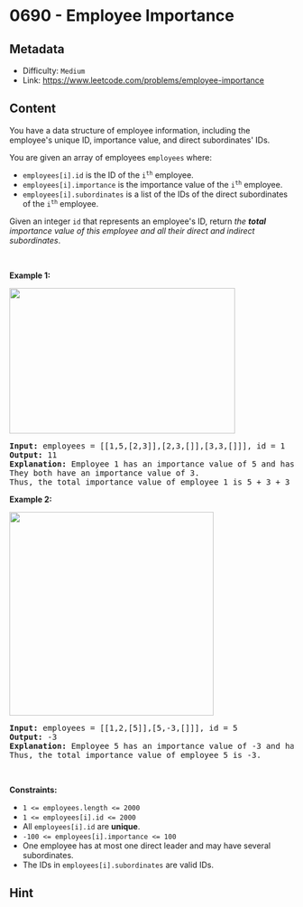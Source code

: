# 0690 - Employee Importance

## Metadata

 - Difficulty: `Medium`
 - Link: https://www.leetcode.com/problems/employee-importance

## Content

<p>You have a data structure of employee information, including the employee&#39;s unique ID, importance value, and direct subordinates&#39; IDs.</p>

<p>You are given an array of employees <code>employees</code> where:</p>

<ul>
	<li><code>employees[i].id</code> is the ID of the <code>i<sup>th</sup></code> employee.</li>
	<li><code>employees[i].importance</code> is the importance value of the <code>i<sup>th</sup></code> employee.</li>
	<li><code>employees[i].subordinates</code> is a list of the IDs of the direct subordinates of the <code>i<sup>th</sup></code> employee.</li>
</ul>

<p>Given an integer <code>id</code> that represents an employee&#39;s ID, return <em>the <strong>total</strong> importance value of this employee and all their direct and indirect subordinates</em>.</p>

<p>&nbsp;</p>
<p><strong class="example">Example 1:</strong></p>
<img alt="" src="https://assets.leetcode.com/uploads/2021/05/31/emp1-tree.jpg" style="width: 400px; height: 258px;" />
<pre>
<strong>Input:</strong> employees = [[1,5,[2,3]],[2,3,[]],[3,3,[]]], id = 1
<strong>Output:</strong> 11
<strong>Explanation:</strong> Employee 1 has an importance value of 5 and has two direct subordinates: employee 2 and employee 3.
They both have an importance value of 3.
Thus, the total importance value of employee 1 is 5 + 3 + 3 = 11.
</pre>

<p><strong class="example">Example 2:</strong></p>
<img alt="" src="https://assets.leetcode.com/uploads/2021/05/31/emp2-tree.jpg" style="width: 362px; height: 361px;" />
<pre>
<strong>Input:</strong> employees = [[1,2,[5]],[5,-3,[]]], id = 5
<strong>Output:</strong> -3
<strong>Explanation:</strong> Employee 5 has an importance value of -3 and has no direct subordinates.
Thus, the total importance value of employee 5 is -3.
</pre>

<p>&nbsp;</p>
<p><strong>Constraints:</strong></p>

<ul>
	<li><code>1 &lt;= employees.length &lt;= 2000</code></li>
	<li><code>1 &lt;= employees[i].id &lt;= 2000</code></li>
	<li>All <code>employees[i].id</code> are <strong>unique</strong>.</li>
	<li><code>-100 &lt;= employees[i].importance &lt;= 100</code></li>
	<li>One employee has at most one direct leader and may have several subordinates.</li>
	<li>The IDs in <code>employees[i].subordinates</code> are valid IDs.</li>
</ul>


## Hint


